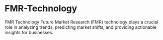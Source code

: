 # FMR-Technology
FMR Technology Future Market Research (FMR) technology plays a crucial role in analyzing trends, predicting market shifts, and providing actionable insights for businesses. 
